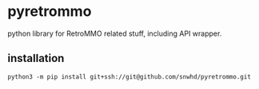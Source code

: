# pyretrommo
python library for RetroMMO related stuff, including API wrapper.

## installation
`python3 -m pip install git+ssh://git@github.com/snwhd/pyretrommo.git`

